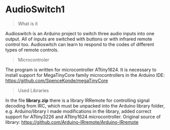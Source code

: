 # AudioSwitch1
> What is it

Audioswitch is an Arduino project to switch three audio inputs into one output.
All of inputs are switched with buttons or with infrared remote control too.
Audioswitch can learn to respond to the codes of different types of remote controls.

> Microcontroler

The program is written for microcontroller ATtiny1624. It is necessary to install support for MegaTinyCore family microcontrollers in the Arduino IDE: https://github.com/SpenceKonde/megaTinyCore

> Used Libraries

In the file **library.zip** there is a library IRRemote for controlling signal decoding from IRC, which must be unpacked into the  Arduino library folder, e.g. Arduino/library
I made modifications in the library, added correct support for ATtiny3226 and ATtiny1624 microcontroller. 
Original source of library: https://github.com/Arduino-IRremote/Arduino-IRremote
